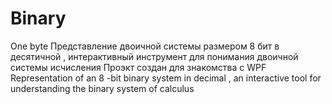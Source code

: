 # Binary
One byte
Представление двоичной системы размером 8 бит в десятичной , интерактивный инструмент для понимания двоичной системы исчисления
Проэкт создан для знакомства с WPF
Representation of an 8 -bit binary system in decimal , an interactive tool for understanding the binary system of calculus
